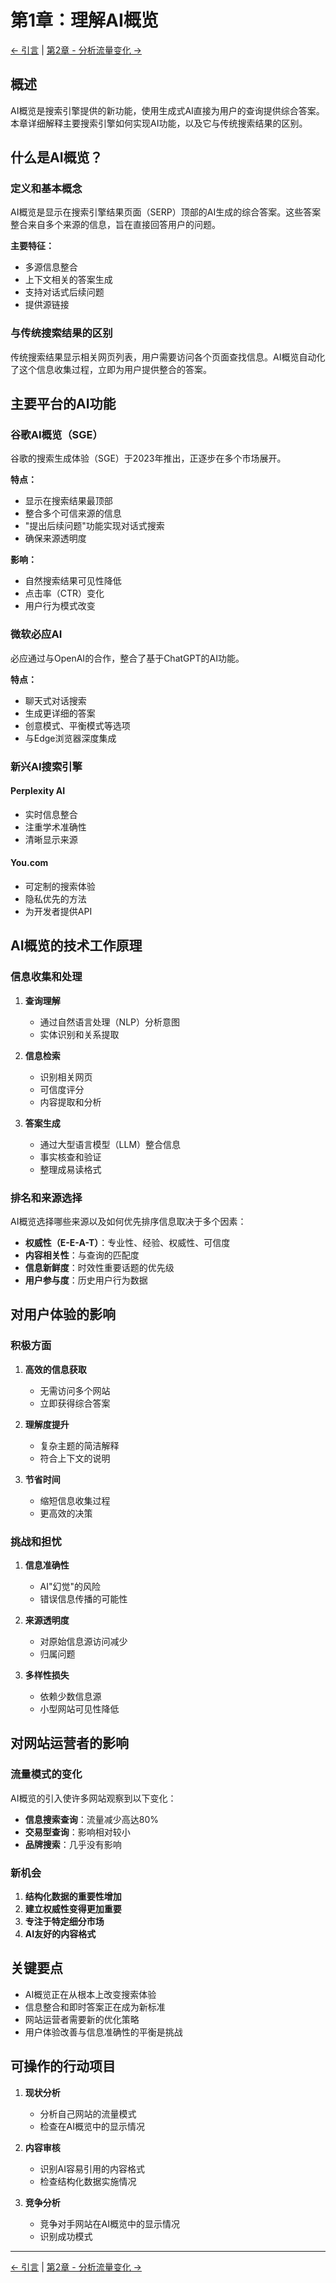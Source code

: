 # 第1章：理解AI概览

[← 引言](introduction.md) | [第2章 - 分析流量变化 →](chapter-02-analyzing-traffic-changes.md)

## 概述

AI概览是搜索引擎提供的新功能，使用生成式AI直接为用户的查询提供综合答案。本章详细解释主要搜索引擎如何实现AI功能，以及它与传统搜索结果的区别。

## 什么是AI概览？

### 定义和基本概念

AI概览是显示在搜索引擎结果页面（SERP）顶部的AI生成的综合答案。这些答案整合来自多个来源的信息，旨在直接回答用户的问题。

**主要特征：**
- 多源信息整合
- 上下文相关的答案生成
- 支持对话式后续问题
- 提供源链接

### 与传统搜索结果的区别

传统搜索结果显示相关网页列表，用户需要访问各个页面查找信息。AI概览自动化了这个信息收集过程，立即为用户提供整合的答案。

## 主要平台的AI功能

### 谷歌AI概览（SGE）

谷歌的搜索生成体验（SGE）于2023年推出，正逐步在多个市场展开。

**特点：**
- 显示在搜索结果最顶部
- 整合多个可信来源的信息
- "提出后续问题"功能实现对话式搜索
- 确保来源透明度

**影响：**
- 自然搜索结果可见性降低
- 点击率（CTR）变化
- 用户行为模式改变

### 微软必应AI

必应通过与OpenAI的合作，整合了基于ChatGPT的AI功能。

**特点：**
- 聊天式对话搜索
- 生成更详细的答案
- 创意模式、平衡模式等选项
- 与Edge浏览器深度集成

### 新兴AI搜索引擎

#### Perplexity AI
- 实时信息整合
- 注重学术准确性
- 清晰显示来源

#### You.com
- 可定制的搜索体验
- 隐私优先的方法
- 为开发者提供API

## AI概览的技术工作原理

### 信息收集和处理

1. **查询理解**
   - 通过自然语言处理（NLP）分析意图
   - 实体识别和关系提取

2. **信息检索**
   - 识别相关网页
   - 可信度评分
   - 内容提取和分析

3. **答案生成**
   - 通过大型语言模型（LLM）整合信息
   - 事实核查和验证
   - 整理成易读格式

### 排名和来源选择

AI概览选择哪些来源以及如何优先排序信息取决于多个因素：

- **权威性（E-E-A-T）**：专业性、经验、权威性、可信度
- **内容相关性**：与查询的匹配度
- **信息新鲜度**：时效性重要话题的优先级
- **用户参与度**：历史用户行为数据

## 对用户体验的影响

### 积极方面

1. **高效的信息获取**
   - 无需访问多个网站
   - 立即获得综合答案

2. **理解度提升**
   - 复杂主题的简洁解释
   - 符合上下文的说明

3. **节省时间**
   - 缩短信息收集过程
   - 更高效的决策

### 挑战和担忧

1. **信息准确性**
   - AI"幻觉"的风险
   - 错误信息传播的可能性

2. **来源透明度**
   - 对原始信息源访问减少
   - 归属问题

3. **多样性损失**
   - 依赖少数信息源
   - 小型网站可见性降低

## 对网站运营者的影响

### 流量模式的变化

AI概览的引入使许多网站观察到以下变化：

- **信息搜索查询**：流量减少高达80%
- **交易型查询**：影响相对较小
- **品牌搜索**：几乎没有影响

### 新机会

1. **结构化数据的重要性增加**
2. **建立权威性变得更加重要**
3. **专注于特定细分市场**
4. **AI友好的内容格式**

## 关键要点

- AI概览正在从根本上改变搜索体验
- 信息整合和即时答案正在成为新标准
- 网站运营者需要新的优化策略
- 用户体验改善与信息准确性的平衡是挑战

## 可操作的行动项目

1. **现状分析**
   - 分析自己网站的流量模式
   - 检查在AI概览中的显示情况

2. **内容审核**
   - 识别AI容易引用的内容格式
   - 检查结构化数据实施情况

3. **竞争分析**
   - 竞争对手网站在AI概览中的显示情况
   - 识别成功模式

---

[← 引言](introduction.md) | [第2章 - 分析流量变化 →](chapter-02-analyzing-traffic-changes.md)